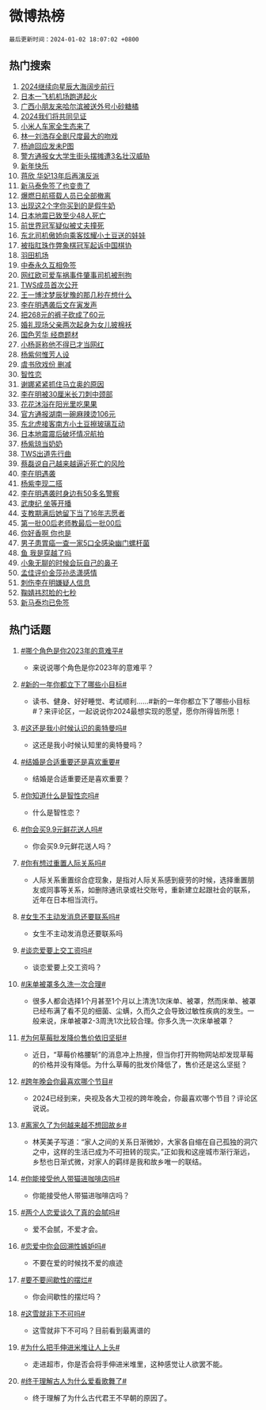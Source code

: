 # 微博热榜

`最后更新时间：2024-01-02 18:07:02 +0800`

## 热门搜索

1. [2024继续向星辰大海阔步前行](https://m.weibo.cn/search?containerid=100103type%3D1%26t%3D10%26q%3D%232024%E7%BB%A7%E7%BB%AD%E5%90%91%E6%98%9F%E8%BE%B0%E5%A4%A7%E6%B5%B7%E9%98%94%E6%AD%A5%E5%89%8D%E8%A1%8C%23&stream_entry_id=51&isnewpage=1&extparam=seat%3D1%26pos%3D0%26c_type%3D51%26cate%3D10103%26q%3D%25232024%25E7%25BB%25A7%25E7%25BB%25AD%25E5%2590%2591%25E6%2598%259F%25E8%25BE%25B0%25E5%25A4%25A7%25E6%25B5%25B7%25E9%2598%2594%25E6%25AD%25A5%25E5%2589%258D%25E8%25A1%258C%2523%26dgr%3D0%26filter_type%3Drealtimehot%26stream_entry_id%3D51%26display_time%3D1704190021%26pre_seqid%3D170419002142897372198)
1. [日本一飞机机场跑道起火](https://m.weibo.cn/search?containerid=100103type%3D1%26t%3D10%26q%3D%23%E6%97%A5%E6%9C%AC%E4%B8%80%E9%A3%9E%E6%9C%BA%E6%9C%BA%E5%9C%BA%E8%B7%91%E9%81%93%E8%B5%B7%E7%81%AB%23&stream_entry_id=31&isnewpage=1&extparam=seat%3D1%26stream_entry_id%3D31%26c_type%3D31%26flag%3D1%26dgr%3D0%26pos%3D0%26realpos%3D1%26q%3D%2523%25E6%2597%25A5%25E6%259C%25AC%25E4%25B8%2580%25E9%25A3%259E%25E6%259C%25BA%25E6%259C%25BA%25E5%259C%25BA%25E8%25B7%2591%25E9%2581%2593%25E8%25B5%25B7%25E7%2581%25AB%2523%26cate%3D5001%26band_rank%3D1%26filter_type%3Drealtimehot%26lcate%3D5001%26display_time%3D1704190021%26pre_seqid%3D170419002142897372198)
1. [广西小朋友来哈尔滨被送外号小砂糖橘](https://m.weibo.cn/search?containerid=100103type%3D1%26t%3D10%26q%3D%23%E5%B9%BF%E8%A5%BF%E5%B0%8F%E6%9C%8B%E5%8F%8B%E6%9D%A5%E5%93%88%E5%B0%94%E6%BB%A8%E8%A2%AB%E9%80%81%E5%A4%96%E5%8F%B7%E5%B0%8F%E7%A0%82%E7%B3%96%E6%A9%98%23&stream_entry_id=31&isnewpage=1&extparam=seat%3D1%26stream_entry_id%3D31%26c_type%3D31%26flag%3D32768%26dgr%3D0%26pos%3D1%26realpos%3D2%26q%3D%2523%25E5%25B9%25BF%25E8%25A5%25BF%25E5%25B0%258F%25E6%259C%258B%25E5%258F%258B%25E6%259D%25A5%25E5%2593%2588%25E5%25B0%2594%25E6%25BB%25A8%25E8%25A2%25AB%25E9%2580%2581%25E5%25A4%2596%25E5%258F%25B7%25E5%25B0%258F%25E7%25A0%2582%25E7%25B3%2596%25E6%25A9%2598%2523%26cate%3D5001%26band_rank%3D2%26filter_type%3Drealtimehot%26lcate%3D5001%26display_time%3D1704190021%26pre_seqid%3D170419002142897372198)
1. [2024我们将共同见证](https://m.weibo.cn/search?containerid=100103type%3D1%26t%3D10%26q%3D%232024%E6%88%91%E4%BB%AC%E5%B0%86%E5%85%B1%E5%90%8C%E8%A7%81%E8%AF%81%23&stream_entry_id=31&isnewpage=1&extparam=seat%3D1%26stream_entry_id%3D31%26c_type%3D31%26flag%3D0%26dgr%3D0%26pos%3D2%26realpos%3D3%26q%3D%25232024%25E6%2588%2591%25E4%25BB%25AC%25E5%25B0%2586%25E5%2585%25B1%25E5%2590%258C%25E8%25A7%2581%25E8%25AF%2581%2523%26cate%3D5001%26band_rank%3D3%26filter_type%3Drealtimehot%26lcate%3D5001%26display_time%3D1704190021%26pre_seqid%3D170419002142897372198)
1. [小米人车家全生态来了](https://m.weibo.cn/search?containerid=100103type%3D1%26t%3D10%26q%3D%23%E5%B0%8F%E7%B1%B3%E4%BA%BA%E8%BD%A6%E5%AE%B6%E5%85%A8%E7%94%9F%E6%80%81%E6%9D%A5%E4%BA%86%23&stream_entry_id=31&isnewpage=1&extparam=seat%3D1%26is_ad_pos%3D1%26q%3D%2523%25E5%25B0%258F%25E7%25B1%25B3%25E4%25BA%25BA%25E8%25BD%25A6%25E5%25AE%25B6%25E5%2585%25A8%25E7%2594%259F%25E6%2580%2581%25E6%259D%25A5%25E4%25BA%2586%2523%26dgr%3D0%26stream_entry_id%3D31%26pos%3D3%26c_type%3D31%26lcate%3D5001%26cate%3D5001%26adid%3D217946%26band_rank%3D4%26filter_type%3Drealtimehot%26topic_ad%3D1%26display_time%3D1704190021%26pre_seqid%3D170419002142897372198)
1. [林一刘浩存全剧尺度最大的吻戏](https://m.weibo.cn/search?containerid=100103type%3D1%26t%3D10%26q%3D%23%E6%9E%97%E4%B8%80%E5%88%98%E6%B5%A9%E5%AD%98%E5%85%A8%E5%89%A7%E5%B0%BA%E5%BA%A6%E6%9C%80%E5%A4%A7%E7%9A%84%E5%90%BB%E6%88%8F%23&stream_entry_id=31&isnewpage=1&extparam=seat%3D1%26stream_entry_id%3D31%26c_type%3D31%26flag%3D1%26dgr%3D0%26pos%3D4%26realpos%3D4%26q%3D%2523%25E6%259E%2597%25E4%25B8%2580%25E5%2588%2598%25E6%25B5%25A9%25E5%25AD%2598%25E5%2585%25A8%25E5%2589%25A7%25E5%25B0%25BA%25E5%25BA%25A6%25E6%259C%2580%25E5%25A4%25A7%25E7%259A%2584%25E5%2590%25BB%25E6%2588%258F%2523%26cate%3D5001%26band_rank%3D4%26filter_type%3Drealtimehot%26lcate%3D5001%26display_time%3D1704190021%26pre_seqid%3D170419002142897372198)
1. [杨迪回应发未P图](https://m.weibo.cn/search?containerid=100103type%3D1%26t%3D10%26q%3D%23%E6%9D%A8%E8%BF%AA%E5%9B%9E%E5%BA%94%E5%8F%91%E6%9C%AAP%E5%9B%BE%23&stream_entry_id=31&isnewpage=1&extparam=seat%3D1%26stream_entry_id%3D31%26c_type%3D31%26flag%3D1%26dgr%3D0%26pos%3D5%26realpos%3D5%26q%3D%2523%25E6%259D%25A8%25E8%25BF%25AA%25E5%259B%259E%25E5%25BA%2594%25E5%258F%2591%25E6%259C%25AAP%25E5%259B%25BE%2523%26cate%3D5001%26band_rank%3D5%26filter_type%3Drealtimehot%26lcate%3D5001%26display_time%3D1704190021%26pre_seqid%3D170419002142897372198)
1. [警方通报女大学生街头摆摊遭3名壮汉威胁](https://m.weibo.cn/search?containerid=100103type%3D1%26t%3D10%26q%3D%23%E8%AD%A6%E6%96%B9%E9%80%9A%E6%8A%A5%E5%A5%B3%E5%A4%A7%E5%AD%A6%E7%94%9F%E8%A1%97%E5%A4%B4%E6%91%86%E6%91%8A%E9%81%AD3%E5%90%8D%E5%A3%AE%E6%B1%89%E5%A8%81%E8%83%81%23&stream_entry_id=31&isnewpage=1&extparam=seat%3D1%26stream_entry_id%3D31%26c_type%3D31%26flag%3D1%26dgr%3D0%26pos%3D6%26realpos%3D6%26q%3D%2523%25E8%25AD%25A6%25E6%2596%25B9%25E9%2580%259A%25E6%258A%25A5%25E5%25A5%25B3%25E5%25A4%25A7%25E5%25AD%25A6%25E7%2594%259F%25E8%25A1%2597%25E5%25A4%25B4%25E6%2591%2586%25E6%2591%258A%25E9%2581%25AD3%25E5%2590%258D%25E5%25A3%25AE%25E6%25B1%2589%25E5%25A8%2581%25E8%2583%2581%2523%26cate%3D5001%26band_rank%3D6%26filter_type%3Drealtimehot%26lcate%3D5001%26display_time%3D1704190021%26pre_seqid%3D170419002142897372198)
1. [新年快乐](https://m.weibo.cn/search?containerid=100103type%3D1%26t%3D10%26q%3D%23%E6%96%B0%E5%B9%B4%E5%BF%AB%E4%B9%90%23&stream_entry_id=31&isnewpage=1&extparam=seat%3D1%26is_ad_pos%3D1%26q%3D%2523%25E6%2596%25B0%25E5%25B9%25B4%25E5%25BF%25AB%25E4%25B9%2590%2523%26dgr%3D0%26stream_entry_id%3D31%26pos%3D7%26c_type%3D31%26lcate%3D5001%26cate%3D5001%26adid%3D217950%26band_rank%3D7%26filter_type%3Drealtimehot%26topic_ad%3D1%26display_time%3D1704190021%26pre_seqid%3D170419002142897372198)
1. [蒋欣 华妃13年后再演反派](https://m.weibo.cn/search?containerid=100103type%3D1%26t%3D10%26q%3D%E8%92%8B%E6%AC%A3+%E5%8D%8E%E5%A6%8313%E5%B9%B4%E5%90%8E%E5%86%8D%E6%BC%94%E5%8F%8D%E6%B4%BE&stream_entry_id=31&isnewpage=1&extparam=seat%3D1%26stream_entry_id%3D31%26c_type%3D31%26flag%3D2%26dgr%3D0%26pos%3D8%26realpos%3D7%26q%3D%25E8%2592%258B%25E6%25AC%25A3%2520%25E5%258D%258E%25E5%25A6%258313%25E5%25B9%25B4%25E5%2590%258E%25E5%2586%258D%25E6%25BC%2594%25E5%258F%258D%25E6%25B4%25BE%26cate%3D5001%26band_rank%3D7%26filter_type%3Drealtimehot%26lcate%3D5001%26display_time%3D1704190021%26pre_seqid%3D170419002142897372198)
1. [新马泰免签了也变贵了](https://m.weibo.cn/search?containerid=100103type%3D1%26t%3D10%26q%3D%23%E6%96%B0%E9%A9%AC%E6%B3%B0%E5%85%8D%E7%AD%BE%E4%BA%86%E4%B9%9F%E5%8F%98%E8%B4%B5%E4%BA%86%23&stream_entry_id=31&isnewpage=1&extparam=seat%3D1%26stream_entry_id%3D31%26c_type%3D31%26flag%3D0%26dgr%3D0%26pos%3D9%26realpos%3D8%26q%3D%2523%25E6%2596%25B0%25E9%25A9%25AC%25E6%25B3%25B0%25E5%2585%258D%25E7%25AD%25BE%25E4%25BA%2586%25E4%25B9%259F%25E5%258F%2598%25E8%25B4%25B5%25E4%25BA%2586%2523%26cate%3D5001%26band_rank%3D8%26filter_type%3Drealtimehot%26lcate%3D5001%26display_time%3D1704190021%26pre_seqid%3D170419002142897372198)
1. [爆燃日航搭载人员已全部撤离](https://m.weibo.cn/search?containerid=100103type%3D1%26t%3D10%26q%3D%23%E7%88%86%E7%87%83%E6%97%A5%E8%88%AA%E6%90%AD%E8%BD%BD%E4%BA%BA%E5%91%98%E5%B7%B2%E5%85%A8%E9%83%A8%E6%92%A4%E7%A6%BB%23&stream_entry_id=31&isnewpage=1&extparam=seat%3D1%26stream_entry_id%3D31%26c_type%3D31%26flag%3D1%26dgr%3D0%26pos%3D10%26realpos%3D9%26q%3D%2523%25E7%2588%2586%25E7%2587%2583%25E6%2597%25A5%25E8%2588%25AA%25E6%2590%25AD%25E8%25BD%25BD%25E4%25BA%25BA%25E5%2591%2598%25E5%25B7%25B2%25E5%2585%25A8%25E9%2583%25A8%25E6%2592%25A4%25E7%25A6%25BB%2523%26cate%3D5001%26band_rank%3D9%26filter_type%3Drealtimehot%26lcate%3D5001%26display_time%3D1704190021%26pre_seqid%3D170419002142897372198)
1. [出现这2个字你买到的是假牛奶](https://m.weibo.cn/search?containerid=100103type%3D1%26t%3D10%26q%3D%23%E5%87%BA%E7%8E%B0%E8%BF%992%E4%B8%AA%E5%AD%97%E4%BD%A0%E4%B9%B0%E5%88%B0%E7%9A%84%E6%98%AF%E5%81%87%E7%89%9B%E5%A5%B6%23&stream_entry_id=31&isnewpage=1&extparam=seat%3D1%26stream_entry_id%3D31%26c_type%3D31%26flag%3D0%26dgr%3D0%26pos%3D11%26realpos%3D10%26q%3D%2523%25E5%2587%25BA%25E7%258E%25B0%25E8%25BF%25992%25E4%25B8%25AA%25E5%25AD%2597%25E4%25BD%25A0%25E4%25B9%25B0%25E5%2588%25B0%25E7%259A%2584%25E6%2598%25AF%25E5%2581%2587%25E7%2589%259B%25E5%25A5%25B6%2523%26cate%3D5001%26band_rank%3D10%26filter_type%3Drealtimehot%26lcate%3D5001%26display_time%3D1704190021%26pre_seqid%3D170419002142897372198)
1. [日本地震已致至少48人死亡](https://m.weibo.cn/search?containerid=100103type%3D1%26t%3D10%26q%3D%23%E6%97%A5%E6%9C%AC%E5%9C%B0%E9%9C%87%E5%B7%B2%E8%87%B4%E8%87%B3%E5%B0%9148%E4%BA%BA%E6%AD%BB%E4%BA%A1%23&stream_entry_id=31&isnewpage=1&extparam=seat%3D1%26stream_entry_id%3D31%26c_type%3D31%26flag%3D0%26dgr%3D0%26pos%3D12%26realpos%3D11%26q%3D%2523%25E6%2597%25A5%25E6%259C%25AC%25E5%259C%25B0%25E9%259C%2587%25E5%25B7%25B2%25E8%2587%25B4%25E8%2587%25B3%25E5%25B0%259148%25E4%25BA%25BA%25E6%25AD%25BB%25E4%25BA%25A1%2523%26cate%3D5001%26band_rank%3D11%26filter_type%3Drealtimehot%26lcate%3D5001%26display_time%3D1704190021%26pre_seqid%3D170419002142897372198)
1. [前世界冠军疑似被丈夫撞死](https://m.weibo.cn/search?containerid=100103type%3D1%26t%3D10%26q%3D%23%E5%89%8D%E4%B8%96%E7%95%8C%E5%86%A0%E5%86%9B%E7%96%91%E4%BC%BC%E8%A2%AB%E4%B8%88%E5%A4%AB%E6%92%9E%E6%AD%BB%23&stream_entry_id=31&isnewpage=1&extparam=seat%3D1%26stream_entry_id%3D31%26c_type%3D31%26flag%3D2%26dgr%3D0%26pos%3D13%26realpos%3D12%26q%3D%2523%25E5%2589%258D%25E4%25B8%2596%25E7%2595%258C%25E5%2586%25A0%25E5%2586%259B%25E7%2596%2591%25E4%25BC%25BC%25E8%25A2%25AB%25E4%25B8%2588%25E5%25A4%25AB%25E6%2592%259E%25E6%25AD%25BB%2523%26cate%3D5001%26band_rank%3D12%26filter_type%3Drealtimehot%26lcate%3D5001%26display_time%3D1704190021%26pre_seqid%3D170419002142897372198)
1. [东北司机傲娇向乘客炫耀小土豆送的娃娃](https://m.weibo.cn/search?containerid=100103type%3D1%26t%3D10%26q%3D%23%E4%B8%9C%E5%8C%97%E5%8F%B8%E6%9C%BA%E5%82%B2%E5%A8%87%E5%90%91%E4%B9%98%E5%AE%A2%E7%82%AB%E8%80%80%E5%B0%8F%E5%9C%9F%E8%B1%86%E9%80%81%E7%9A%84%E5%A8%83%E5%A8%83%23&stream_entry_id=31&isnewpage=1&extparam=seat%3D1%26stream_entry_id%3D31%26c_type%3D31%26flag%3D32768%26dgr%3D0%26pos%3D14%26realpos%3D13%26q%3D%2523%25E4%25B8%259C%25E5%258C%2597%25E5%258F%25B8%25E6%259C%25BA%25E5%2582%25B2%25E5%25A8%2587%25E5%2590%2591%25E4%25B9%2598%25E5%25AE%25A2%25E7%2582%25AB%25E8%2580%2580%25E5%25B0%258F%25E5%259C%259F%25E8%25B1%2586%25E9%2580%2581%25E7%259A%2584%25E5%25A8%2583%25E5%25A8%2583%2523%26cate%3D5001%26band_rank%3D13%26filter_type%3Drealtimehot%26lcate%3D5001%26display_time%3D1704190021%26pre_seqid%3D170419002142897372198)
1. [被指肛珠作弊象棋冠军起诉中国棋协](https://m.weibo.cn/search?containerid=100103type%3D1%26t%3D10%26q%3D%23%E8%A2%AB%E6%8C%87%E8%82%9B%E7%8F%A0%E4%BD%9C%E5%BC%8A%E8%B1%A1%E6%A3%8B%E5%86%A0%E5%86%9B%E8%B5%B7%E8%AF%89%E4%B8%AD%E5%9B%BD%E6%A3%8B%E5%8D%8F%23&stream_entry_id=31&isnewpage=1&extparam=seat%3D1%26stream_entry_id%3D31%26c_type%3D31%26flag%3D2%26dgr%3D0%26pos%3D15%26realpos%3D14%26q%3D%2523%25E8%25A2%25AB%25E6%258C%2587%25E8%2582%259B%25E7%258F%25A0%25E4%25BD%259C%25E5%25BC%258A%25E8%25B1%25A1%25E6%25A3%258B%25E5%2586%25A0%25E5%2586%259B%25E8%25B5%25B7%25E8%25AF%2589%25E4%25B8%25AD%25E5%259B%25BD%25E6%25A3%258B%25E5%258D%258F%2523%26cate%3D5001%26band_rank%3D14%26filter_type%3Drealtimehot%26lcate%3D5001%26display_time%3D1704190021%26pre_seqid%3D170419002142897372198)
1. [羽田机场](https://m.weibo.cn/search?containerid=100103type%3D1%26t%3D10%26q%3D%E7%BE%BD%E7%94%B0%E6%9C%BA%E5%9C%BA&stream_entry_id=31&isnewpage=1&extparam=seat%3D1%26stream_entry_id%3D31%26c_type%3D31%26flag%3D1%26dgr%3D0%26pos%3D16%26realpos%3D15%26q%3D%25E7%25BE%25BD%25E7%2594%25B0%25E6%259C%25BA%25E5%259C%25BA%26cate%3D5001%26band_rank%3D15%26filter_type%3Drealtimehot%26lcate%3D5001%26display_time%3D1704190021%26pre_seqid%3D170419002142897372198)
1. [中泰永久互相免签](https://m.weibo.cn/search?containerid=100103type%3D1%26t%3D10%26q%3D%23%E4%B8%AD%E6%B3%B0%E6%B0%B8%E4%B9%85%E4%BA%92%E7%9B%B8%E5%85%8D%E7%AD%BE%23&stream_entry_id=31&isnewpage=1&extparam=seat%3D1%26stream_entry_id%3D31%26c_type%3D31%26flag%3D0%26dgr%3D0%26pos%3D17%26realpos%3D16%26q%3D%2523%25E4%25B8%25AD%25E6%25B3%25B0%25E6%25B0%25B8%25E4%25B9%2585%25E4%25BA%2592%25E7%259B%25B8%25E5%2585%258D%25E7%25AD%25BE%2523%26cate%3D5001%26band_rank%3D16%26filter_type%3Drealtimehot%26lcate%3D5001%26display_time%3D1704190021%26pre_seqid%3D170419002142897372198)
1. [网红欧可爱车祸事件肇事司机被刑拘](https://m.weibo.cn/search?containerid=100103type%3D1%26t%3D10%26q%3D%23%E7%BD%91%E7%BA%A2%E6%AC%A7%E5%8F%AF%E7%88%B1%E8%BD%A6%E7%A5%B8%E4%BA%8B%E4%BB%B6%E8%82%87%E4%BA%8B%E5%8F%B8%E6%9C%BA%E8%A2%AB%E5%88%91%E6%8B%98%23&stream_entry_id=31&isnewpage=1&extparam=seat%3D1%26stream_entry_id%3D31%26c_type%3D31%26flag%3D1%26dgr%3D0%26pos%3D18%26realpos%3D17%26q%3D%2523%25E7%25BD%2591%25E7%25BA%25A2%25E6%25AC%25A7%25E5%258F%25AF%25E7%2588%25B1%25E8%25BD%25A6%25E7%25A5%25B8%25E4%25BA%258B%25E4%25BB%25B6%25E8%2582%2587%25E4%25BA%258B%25E5%258F%25B8%25E6%259C%25BA%25E8%25A2%25AB%25E5%2588%2591%25E6%258B%2598%2523%26cate%3D5001%26band_rank%3D17%26filter_type%3Drealtimehot%26lcate%3D5001%26display_time%3D1704190021%26pre_seqid%3D170419002142897372198)
1. [TWS成员首次公开](https://m.weibo.cn/search?containerid=100103type%3D1%26t%3D10%26q%3D%23TWS%E6%88%90%E5%91%98%E9%A6%96%E6%AC%A1%E5%85%AC%E5%BC%80%23&stream_entry_id=31&isnewpage=1&extparam=seat%3D1%26stream_entry_id%3D31%26c_type%3D31%26flag%3D1%26dgr%3D0%26pos%3D19%26realpos%3D18%26q%3D%2523TWS%25E6%2588%2590%25E5%2591%2598%25E9%25A6%2596%25E6%25AC%25A1%25E5%2585%25AC%25E5%25BC%2580%2523%26cate%3D5001%26band_rank%3D18%26filter_type%3Drealtimehot%26lcate%3D5001%26display_time%3D1704190021%26pre_seqid%3D170419002142897372198)
1. [王一博沈梦辰犹豫的那几秒在想什么](https://m.weibo.cn/search?containerid=100103type%3D1%26t%3D10%26q%3D%23%E7%8E%8B%E4%B8%80%E5%8D%9A%E6%B2%88%E6%A2%A6%E8%BE%B0%E7%8A%B9%E8%B1%AB%E7%9A%84%E9%82%A3%E5%87%A0%E7%A7%92%E5%9C%A8%E6%83%B3%E4%BB%80%E4%B9%88%23&stream_entry_id=31&isnewpage=1&extparam=seat%3D1%26stream_entry_id%3D31%26c_type%3D31%26flag%3D1%26dgr%3D0%26pos%3D20%26realpos%3D19%26q%3D%2523%25E7%258E%258B%25E4%25B8%2580%25E5%258D%259A%25E6%25B2%2588%25E6%25A2%25A6%25E8%25BE%25B0%25E7%258A%25B9%25E8%25B1%25AB%25E7%259A%2584%25E9%2582%25A3%25E5%2587%25A0%25E7%25A7%2592%25E5%259C%25A8%25E6%2583%25B3%25E4%25BB%2580%25E4%25B9%2588%2523%26cate%3D5001%26band_rank%3D19%26filter_type%3Drealtimehot%26lcate%3D5001%26display_time%3D1704190021%26pre_seqid%3D170419002142897372198)
1. [李在明遇袭后文在寅发声](https://m.weibo.cn/search?containerid=100103type%3D1%26t%3D10%26q%3D%23%E6%9D%8E%E5%9C%A8%E6%98%8E%E9%81%87%E8%A2%AD%E5%90%8E%E6%96%87%E5%9C%A8%E5%AF%85%E5%8F%91%E5%A3%B0%23&stream_entry_id=31&isnewpage=1&extparam=seat%3D1%26stream_entry_id%3D31%26c_type%3D31%26flag%3D0%26dgr%3D0%26pos%3D21%26realpos%3D20%26q%3D%2523%25E6%259D%258E%25E5%259C%25A8%25E6%2598%258E%25E9%2581%2587%25E8%25A2%25AD%25E5%2590%258E%25E6%2596%2587%25E5%259C%25A8%25E5%25AF%2585%25E5%258F%2591%25E5%25A3%25B0%2523%26cate%3D5001%26band_rank%3D20%26filter_type%3Drealtimehot%26lcate%3D5001%26display_time%3D1704190021%26pre_seqid%3D170419002142897372198)
1. [把268元的裤子砍成了60元](https://m.weibo.cn/search?containerid=100103type%3D1%26t%3D10%26q%3D%E6%8A%8A268%E5%85%83%E7%9A%84%E8%A3%A4%E5%AD%90%E7%A0%8D%E6%88%90%E4%BA%8660%E5%85%83&stream_entry_id=31&isnewpage=1&extparam=seat%3D1%26stream_entry_id%3D31%26c_type%3D31%26flag%3D0%26dgr%3D0%26pos%3D22%26realpos%3D21%26q%3D%25E6%258A%258A268%25E5%2585%2583%25E7%259A%2584%25E8%25A3%25A4%25E5%25AD%2590%25E7%25A0%258D%25E6%2588%2590%25E4%25BA%258660%25E5%2585%2583%26cate%3D5001%26band_rank%3D21%26filter_type%3Drealtimehot%26lcate%3D5001%26display_time%3D1704190021%26pre_seqid%3D170419002142897372198)
1. [婚礼现场父亲两次起身为女儿披棉袄](https://m.weibo.cn/search?containerid=100103type%3D1%26t%3D10%26q%3D%23%E5%A9%9A%E7%A4%BC%E7%8E%B0%E5%9C%BA%E7%88%B6%E4%BA%B2%E4%B8%A4%E6%AC%A1%E8%B5%B7%E8%BA%AB%E4%B8%BA%E5%A5%B3%E5%84%BF%E6%8A%AB%E6%A3%89%E8%A2%84%23&stream_entry_id=31&isnewpage=1&extparam=seat%3D1%26stream_entry_id%3D31%26c_type%3D31%26flag%3D32768%26dgr%3D0%26pos%3D23%26realpos%3D22%26q%3D%2523%25E5%25A9%259A%25E7%25A4%25BC%25E7%258E%25B0%25E5%259C%25BA%25E7%2588%25B6%25E4%25BA%25B2%25E4%25B8%25A4%25E6%25AC%25A1%25E8%25B5%25B7%25E8%25BA%25AB%25E4%25B8%25BA%25E5%25A5%25B3%25E5%2584%25BF%25E6%258A%25AB%25E6%25A3%2589%25E8%25A2%2584%2523%26cate%3D5001%26band_rank%3D22%26filter_type%3Drealtimehot%26lcate%3D5001%26display_time%3D1704190021%26pre_seqid%3D170419002142897372198)
1. [国色芳华 经商题材](https://m.weibo.cn/search?containerid=100103type%3D1%26t%3D10%26q%3D%E5%9B%BD%E8%89%B2%E8%8A%B3%E5%8D%8E+%E7%BB%8F%E5%95%86%E9%A2%98%E6%9D%90&stream_entry_id=31&isnewpage=1&extparam=seat%3D1%26stream_entry_id%3D31%26c_type%3D31%26flag%3D1%26dgr%3D0%26pos%3D24%26realpos%3D23%26q%3D%25E5%259B%25BD%25E8%2589%25B2%25E8%258A%25B3%25E5%258D%258E%2520%25E7%25BB%258F%25E5%2595%2586%25E9%25A2%2598%25E6%259D%2590%26cate%3D5001%26band_rank%3D23%26filter_type%3Drealtimehot%26lcate%3D5001%26display_time%3D1704190021%26pre_seqid%3D170419002142897372198)
1. [小杨哥称他不得已才当网红](https://m.weibo.cn/search?containerid=100103type%3D1%26t%3D10%26q%3D%23%E5%B0%8F%E6%9D%A8%E5%93%A5%E7%A7%B0%E4%BB%96%E4%B8%8D%E5%BE%97%E5%B7%B2%E6%89%8D%E5%BD%93%E7%BD%91%E7%BA%A2%23&stream_entry_id=31&isnewpage=1&extparam=seat%3D1%26stream_entry_id%3D31%26c_type%3D31%26flag%3D0%26dgr%3D0%26pos%3D25%26realpos%3D24%26q%3D%2523%25E5%25B0%258F%25E6%259D%25A8%25E5%2593%25A5%25E7%25A7%25B0%25E4%25BB%2596%25E4%25B8%258D%25E5%25BE%2597%25E5%25B7%25B2%25E6%2589%258D%25E5%25BD%2593%25E7%25BD%2591%25E7%25BA%25A2%2523%26cate%3D5001%26band_rank%3D24%26filter_type%3Drealtimehot%26lcate%3D5001%26display_time%3D1704190021%26pre_seqid%3D170419002142897372198)
1. [杨紫何惟芳人设](https://m.weibo.cn/search?containerid=100103type%3D1%26t%3D10%26q%3D%23%E6%9D%A8%E7%B4%AB%E4%BD%95%E6%83%9F%E8%8A%B3%E4%BA%BA%E8%AE%BE%23&stream_entry_id=31&isnewpage=1&extparam=seat%3D1%26stream_entry_id%3D31%26c_type%3D31%26flag%3D1%26dgr%3D0%26pos%3D26%26realpos%3D25%26q%3D%2523%25E6%259D%25A8%25E7%25B4%25AB%25E4%25BD%2595%25E6%2583%259F%25E8%258A%25B3%25E4%25BA%25BA%25E8%25AE%25BE%2523%26cate%3D5001%26band_rank%3D25%26filter_type%3Drealtimehot%26lcate%3D5001%26display_time%3D1704190021%26pre_seqid%3D170419002142897372198)
1. [虞书欣戏份 删减](https://m.weibo.cn/search?containerid=100103type%3D1%26t%3D10%26q%3D%E8%99%9E%E4%B9%A6%E6%AC%A3%E6%88%8F%E4%BB%BD+%E5%88%A0%E5%87%8F&stream_entry_id=31&isnewpage=1&extparam=seat%3D1%26stream_entry_id%3D31%26c_type%3D31%26flag%3D0%26dgr%3D0%26pos%3D27%26realpos%3D26%26q%3D%25E8%2599%259E%25E4%25B9%25A6%25E6%25AC%25A3%25E6%2588%258F%25E4%25BB%25BD%2520%25E5%2588%25A0%25E5%2587%258F%26cate%3D5001%26band_rank%3D26%26filter_type%3Drealtimehot%26lcate%3D5001%26display_time%3D1704190021%26pre_seqid%3D170419002142897372198)
1. [智性恋](https://m.weibo.cn/search?containerid=100103type%3D1%26t%3D10%26q%3D%E6%99%BA%E6%80%A7%E6%81%8B&stream_entry_id=31&isnewpage=1&extparam=seat%3D1%26stream_entry_id%3D31%26c_type%3D31%26flag%3D0%26dgr%3D0%26pos%3D28%26realpos%3D27%26q%3D%25E6%2599%25BA%25E6%2580%25A7%25E6%2581%258B%26cate%3D5001%26band_rank%3D27%26filter_type%3Drealtimehot%26lcate%3D5001%26display_time%3D1704190021%26pre_seqid%3D170419002142897372198)
1. [谢娜紧紧抓住马立奥的原因](https://m.weibo.cn/search?containerid=100103type%3D1%26t%3D10%26q%3D%E8%B0%A2%E5%A8%9C%E7%B4%A7%E7%B4%A7%E6%8A%93%E4%BD%8F%E9%A9%AC%E7%AB%8B%E5%A5%A5%E7%9A%84%E5%8E%9F%E5%9B%A0&stream_entry_id=31&isnewpage=1&extparam=seat%3D1%26stream_entry_id%3D31%26c_type%3D31%26flag%3D0%26dgr%3D0%26pos%3D29%26realpos%3D28%26q%3D%25E8%25B0%25A2%25E5%25A8%259C%25E7%25B4%25A7%25E7%25B4%25A7%25E6%258A%2593%25E4%25BD%258F%25E9%25A9%25AC%25E7%25AB%258B%25E5%25A5%25A5%25E7%259A%2584%25E5%258E%259F%25E5%259B%25A0%26cate%3D5001%26band_rank%3D28%26filter_type%3Drealtimehot%26lcate%3D5001%26display_time%3D1704190021%26pre_seqid%3D170419002142897372198)
1. [李在明被30厘米长刀刺中颈部](https://m.weibo.cn/search?containerid=100103type%3D1%26t%3D10%26q%3D%23%E6%9D%8E%E5%9C%A8%E6%98%8E%E8%A2%AB30%E5%8E%98%E7%B1%B3%E9%95%BF%E5%88%80%E5%88%BA%E4%B8%AD%E9%A2%88%E9%83%A8%23&stream_entry_id=31&isnewpage=1&extparam=seat%3D1%26stream_entry_id%3D31%26c_type%3D31%26flag%3D0%26dgr%3D0%26pos%3D30%26realpos%3D29%26q%3D%2523%25E6%259D%258E%25E5%259C%25A8%25E6%2598%258E%25E8%25A2%25AB30%25E5%258E%2598%25E7%25B1%25B3%25E9%2595%25BF%25E5%2588%2580%25E5%2588%25BA%25E4%25B8%25AD%25E9%25A2%2588%25E9%2583%25A8%2523%26cate%3D5001%26band_rank%3D29%26filter_type%3Drealtimehot%26lcate%3D5001%26display_time%3D1704190021%26pre_seqid%3D170419002142897372198)
1. [花花沐浴在阳光里吃果果](https://m.weibo.cn/search?containerid=100103type%3D1%26t%3D10%26q%3D%23%E8%8A%B1%E8%8A%B1%E6%B2%90%E6%B5%B4%E5%9C%A8%E9%98%B3%E5%85%89%E9%87%8C%E5%90%83%E6%9E%9C%E6%9E%9C%23&stream_entry_id=31&isnewpage=1&extparam=seat%3D1%26stream_entry_id%3D31%26c_type%3D31%26flag%3D32768%26dgr%3D0%26pos%3D31%26realpos%3D30%26q%3D%2523%25E8%258A%25B1%25E8%258A%25B1%25E6%25B2%2590%25E6%25B5%25B4%25E5%259C%25A8%25E9%2598%25B3%25E5%2585%2589%25E9%2587%258C%25E5%2590%2583%25E6%259E%259C%25E6%259E%259C%2523%26cate%3D5001%26band_rank%3D30%26filter_type%3Drealtimehot%26lcate%3D5001%26display_time%3D1704190021%26pre_seqid%3D170419002142897372198)
1. [官方通报湖南一碗麻辣烫106元](https://m.weibo.cn/search?containerid=100103type%3D1%26t%3D10%26q%3D%23%E5%AE%98%E6%96%B9%E9%80%9A%E6%8A%A5%E6%B9%96%E5%8D%97%E4%B8%80%E7%A2%97%E9%BA%BB%E8%BE%A3%E7%83%AB106%E5%85%83%23&stream_entry_id=31&isnewpage=1&extparam=seat%3D1%26stream_entry_id%3D31%26c_type%3D31%26flag%3D0%26dgr%3D0%26pos%3D32%26realpos%3D31%26q%3D%2523%25E5%25AE%2598%25E6%2596%25B9%25E9%2580%259A%25E6%258A%25A5%25E6%25B9%2596%25E5%258D%2597%25E4%25B8%2580%25E7%25A2%2597%25E9%25BA%25BB%25E8%25BE%25A3%25E7%2583%25AB106%25E5%2585%2583%2523%26cate%3D5001%26band_rank%3D31%26filter_type%3Drealtimehot%26lcate%3D5001%26display_time%3D1704190021%26pre_seqid%3D170419002142897372198)
1. [东北虎接客南方小土豆擦玻璃互动](https://m.weibo.cn/search?containerid=100103type%3D1%26t%3D10%26q%3D%23%E4%B8%9C%E5%8C%97%E8%99%8E%E6%8E%A5%E5%AE%A2%E5%8D%97%E6%96%B9%E5%B0%8F%E5%9C%9F%E8%B1%86%E6%93%A6%E7%8E%BB%E7%92%83%E4%BA%92%E5%8A%A8%23&stream_entry_id=31&isnewpage=1&extparam=seat%3D1%26stream_entry_id%3D31%26c_type%3D31%26flag%3D0%26dgr%3D0%26pos%3D33%26realpos%3D32%26q%3D%2523%25E4%25B8%259C%25E5%258C%2597%25E8%2599%258E%25E6%258E%25A5%25E5%25AE%25A2%25E5%258D%2597%25E6%2596%25B9%25E5%25B0%258F%25E5%259C%259F%25E8%25B1%2586%25E6%2593%25A6%25E7%258E%25BB%25E7%2592%2583%25E4%25BA%2592%25E5%258A%25A8%2523%26cate%3D5001%26band_rank%3D32%26filter_type%3Drealtimehot%26lcate%3D5001%26display_time%3D1704190021%26pre_seqid%3D170419002142897372198)
1. [日本地震震后破坏情况航拍](https://m.weibo.cn/search?containerid=100103type%3D1%26t%3D10%26q%3D%23%E6%97%A5%E6%9C%AC%E5%9C%B0%E9%9C%87%E9%9C%87%E5%90%8E%E7%A0%B4%E5%9D%8F%E6%83%85%E5%86%B5%E8%88%AA%E6%8B%8D%23&stream_entry_id=31&isnewpage=1&extparam=seat%3D1%26stream_entry_id%3D31%26c_type%3D31%26flag%3D1%26dgr%3D0%26pos%3D34%26realpos%3D33%26q%3D%2523%25E6%2597%25A5%25E6%259C%25AC%25E5%259C%25B0%25E9%259C%2587%25E9%259C%2587%25E5%2590%258E%25E7%25A0%25B4%25E5%259D%258F%25E6%2583%2585%25E5%2586%25B5%25E8%2588%25AA%25E6%258B%258D%2523%26cate%3D5001%26band_rank%3D33%26filter_type%3Drealtimehot%26lcate%3D5001%26display_time%3D1704190021%26pre_seqid%3D170419002142897372198)
1. [杨紫琼当奶奶](https://m.weibo.cn/search?containerid=100103type%3D1%26t%3D10%26q%3D%23%E6%9D%A8%E7%B4%AB%E7%90%BC%E5%BD%93%E5%A5%B6%E5%A5%B6%23&stream_entry_id=31&isnewpage=1&extparam=seat%3D1%26stream_entry_id%3D31%26c_type%3D31%26flag%3D1%26dgr%3D0%26pos%3D35%26realpos%3D34%26q%3D%2523%25E6%259D%25A8%25E7%25B4%25AB%25E7%2590%25BC%25E5%25BD%2593%25E5%25A5%25B6%25E5%25A5%25B6%2523%26cate%3D5001%26band_rank%3D34%26filter_type%3Drealtimehot%26lcate%3D5001%26display_time%3D1704190021%26pre_seqid%3D170419002142897372198)
1. [TWS出道先行曲](https://m.weibo.cn/search?containerid=100103type%3D1%26t%3D10%26q%3D%23TWS%E5%87%BA%E9%81%93%E5%85%88%E8%A1%8C%E6%9B%B2%23&stream_entry_id=31&isnewpage=1&extparam=seat%3D1%26stream_entry_id%3D31%26c_type%3D31%26flag%3D1%26dgr%3D0%26pos%3D36%26realpos%3D35%26q%3D%2523TWS%25E5%2587%25BA%25E9%2581%2593%25E5%2585%2588%25E8%25A1%258C%25E6%259B%25B2%2523%26cate%3D5001%26band_rank%3D35%26filter_type%3Drealtimehot%26lcate%3D5001%26display_time%3D1704190021%26pre_seqid%3D170419002142897372198)
1. [蔡磊说自己越来越逼近死亡的风险](https://m.weibo.cn/search?containerid=100103type%3D1%26t%3D10%26q%3D%23%E8%94%A1%E7%A3%8A%E8%AF%B4%E8%87%AA%E5%B7%B1%E8%B6%8A%E6%9D%A5%E8%B6%8A%E9%80%BC%E8%BF%91%E6%AD%BB%E4%BA%A1%E7%9A%84%E9%A3%8E%E9%99%A9%23&stream_entry_id=31&isnewpage=1&extparam=seat%3D1%26stream_entry_id%3D31%26c_type%3D31%26flag%3D1%26dgr%3D0%26pos%3D37%26realpos%3D36%26q%3D%2523%25E8%2594%25A1%25E7%25A3%258A%25E8%25AF%25B4%25E8%2587%25AA%25E5%25B7%25B1%25E8%25B6%258A%25E6%259D%25A5%25E8%25B6%258A%25E9%2580%25BC%25E8%25BF%2591%25E6%25AD%25BB%25E4%25BA%25A1%25E7%259A%2584%25E9%25A3%258E%25E9%2599%25A9%2523%26cate%3D5001%26band_rank%3D36%26filter_type%3Drealtimehot%26lcate%3D5001%26display_time%3D1704190021%26pre_seqid%3D170419002142897372198)
1. [李在明遇袭](https://m.weibo.cn/search?containerid=100103type%3D1%26t%3D10%26q%3D%23%E6%9D%8E%E5%9C%A8%E6%98%8E%E9%81%87%E8%A2%AD%23&stream_entry_id=31&isnewpage=1&extparam=seat%3D1%26stream_entry_id%3D31%26c_type%3D31%26flag%3D0%26dgr%3D0%26pos%3D38%26realpos%3D37%26q%3D%2523%25E6%259D%258E%25E5%259C%25A8%25E6%2598%258E%25E9%2581%2587%25E8%25A2%25AD%2523%26cate%3D5001%26band_rank%3D37%26filter_type%3Drealtimehot%26lcate%3D5001%26display_time%3D1704190021%26pre_seqid%3D170419002142897372198)
1. [杨紫李现二搭](https://m.weibo.cn/search?containerid=100103type%3D1%26t%3D10%26q%3D%E6%9D%A8%E7%B4%AB%E6%9D%8E%E7%8E%B0%E4%BA%8C%E6%90%AD&stream_entry_id=31&isnewpage=1&extparam=seat%3D1%26stream_entry_id%3D31%26c_type%3D31%26flag%3D0%26dgr%3D0%26pos%3D39%26realpos%3D38%26q%3D%25E6%259D%25A8%25E7%25B4%25AB%25E6%259D%258E%25E7%258E%25B0%25E4%25BA%258C%25E6%2590%25AD%26cate%3D5001%26band_rank%3D38%26filter_type%3Drealtimehot%26lcate%3D5001%26display_time%3D1704190021%26pre_seqid%3D170419002142897372198)
1. [李在明遇袭时身边有50多名警察](https://m.weibo.cn/search?containerid=100103type%3D1%26t%3D10%26q%3D%23%E6%9D%8E%E5%9C%A8%E6%98%8E%E9%81%87%E8%A2%AD%E6%97%B6%E8%BA%AB%E8%BE%B9%E6%9C%8950%E5%A4%9A%E5%90%8D%E8%AD%A6%E5%AF%9F%23&stream_entry_id=31&isnewpage=1&extparam=seat%3D1%26stream_entry_id%3D31%26c_type%3D31%26flag%3D0%26dgr%3D0%26pos%3D40%26realpos%3D39%26q%3D%2523%25E6%259D%258E%25E5%259C%25A8%25E6%2598%258E%25E9%2581%2587%25E8%25A2%25AD%25E6%2597%25B6%25E8%25BA%25AB%25E8%25BE%25B9%25E6%259C%258950%25E5%25A4%259A%25E5%2590%258D%25E8%25AD%25A6%25E5%25AF%259F%2523%26cate%3D5001%26band_rank%3D39%26filter_type%3Drealtimehot%26lcate%3D5001%26display_time%3D1704190021%26pre_seqid%3D170419002142897372198)
1. [武庚纪 坐等开播](https://m.weibo.cn/search?containerid=100103type%3D1%26t%3D10%26q%3D%E6%AD%A6%E5%BA%9A%E7%BA%AA+%E5%9D%90%E7%AD%89%E5%BC%80%E6%92%AD&stream_entry_id=31&isnewpage=1&extparam=seat%3D1%26stream_entry_id%3D31%26c_type%3D31%26flag%3D0%26dgr%3D0%26pos%3D41%26realpos%3D40%26q%3D%25E6%25AD%25A6%25E5%25BA%259A%25E7%25BA%25AA%2520%25E5%259D%2590%25E7%25AD%2589%25E5%25BC%2580%25E6%2592%25AD%26cate%3D5001%26band_rank%3D40%26filter_type%3Drealtimehot%26lcate%3D5001%26display_time%3D1704190021%26pre_seqid%3D170419002142897372198)
1. [支教期满后她留下当了16年志愿者](https://m.weibo.cn/search?containerid=100103type%3D1%26t%3D10%26q%3D%23%E6%94%AF%E6%95%99%E6%9C%9F%E6%BB%A1%E5%90%8E%E5%A5%B9%E7%95%99%E4%B8%8B%E5%BD%93%E4%BA%8616%E5%B9%B4%E5%BF%97%E6%84%BF%E8%80%85%23&stream_entry_id=31&isnewpage=1&extparam=seat%3D1%26stream_entry_id%3D31%26c_type%3D31%26flag%3D32768%26dgr%3D0%26pos%3D42%26realpos%3D41%26q%3D%2523%25E6%2594%25AF%25E6%2595%2599%25E6%259C%259F%25E6%25BB%25A1%25E5%2590%258E%25E5%25A5%25B9%25E7%2595%2599%25E4%25B8%258B%25E5%25BD%2593%25E4%25BA%258616%25E5%25B9%25B4%25E5%25BF%2597%25E6%2584%25BF%25E8%2580%2585%2523%26cate%3D5001%26band_rank%3D41%26filter_type%3Drealtimehot%26lcate%3D5001%26display_time%3D1704190021%26pre_seqid%3D170419002142897372198)
1. [第一批00后老师教最后一批00后](https://m.weibo.cn/search?containerid=100103type%3D1%26t%3D10%26q%3D%E7%AC%AC%E4%B8%80%E6%89%B900%E5%90%8E%E8%80%81%E5%B8%88%E6%95%99%E6%9C%80%E5%90%8E%E4%B8%80%E6%89%B900%E5%90%8E&stream_entry_id=31&isnewpage=1&extparam=seat%3D1%26stream_entry_id%3D31%26c_type%3D31%26flag%3D0%26dgr%3D0%26pos%3D43%26realpos%3D42%26q%3D%25E7%25AC%25AC%25E4%25B8%2580%25E6%2589%25B900%25E5%2590%258E%25E8%2580%2581%25E5%25B8%2588%25E6%2595%2599%25E6%259C%2580%25E5%2590%258E%25E4%25B8%2580%25E6%2589%25B900%25E5%2590%258E%26cate%3D5001%26band_rank%3D42%26filter_type%3Drealtimehot%26lcate%3D5001%26display_time%3D1704190021%26pre_seqid%3D170419002142897372198)
1. [你好香啊 你也是](https://m.weibo.cn/search?containerid=100103type%3D1%26t%3D10%26q%3D%E4%BD%A0%E5%A5%BD%E9%A6%99%E5%95%8A+%E4%BD%A0%E4%B9%9F%E6%98%AF&stream_entry_id=31&isnewpage=1&extparam=seat%3D1%26stream_entry_id%3D31%26c_type%3D31%26flag%3D0%26dgr%3D0%26pos%3D44%26realpos%3D43%26q%3D%25E4%25BD%25A0%25E5%25A5%25BD%25E9%25A6%2599%25E5%2595%258A%2520%25E4%25BD%25A0%25E4%25B9%259F%25E6%2598%25AF%26cate%3D5001%26band_rank%3D43%26filter_type%3Drealtimehot%26lcate%3D5001%26display_time%3D1704190021%26pre_seqid%3D170419002142897372198)
1. [男子患胃癌一查一家5口全感染幽门螺杆菌](https://m.weibo.cn/search?containerid=100103type%3D1%26t%3D10%26q%3D%23%E7%94%B7%E5%AD%90%E6%82%A3%E8%83%83%E7%99%8C%E4%B8%80%E6%9F%A5%E4%B8%80%E5%AE%B65%E5%8F%A3%E5%85%A8%E6%84%9F%E6%9F%93%E5%B9%BD%E9%97%A8%E8%9E%BA%E6%9D%86%E8%8F%8C%23&stream_entry_id=31&isnewpage=1&extparam=seat%3D1%26stream_entry_id%3D31%26c_type%3D31%26flag%3D0%26dgr%3D0%26pos%3D45%26realpos%3D44%26q%3D%2523%25E7%2594%25B7%25E5%25AD%2590%25E6%2582%25A3%25E8%2583%2583%25E7%2599%258C%25E4%25B8%2580%25E6%259F%25A5%25E4%25B8%2580%25E5%25AE%25B65%25E5%258F%25A3%25E5%2585%25A8%25E6%2584%259F%25E6%259F%2593%25E5%25B9%25BD%25E9%2597%25A8%25E8%259E%25BA%25E6%259D%2586%25E8%258F%258C%2523%26cate%3D5001%26band_rank%3D44%26filter_type%3Drealtimehot%26lcate%3D5001%26display_time%3D1704190021%26pre_seqid%3D170419002142897372198)
1. [鱼 我是穿越了吗](https://m.weibo.cn/search?containerid=100103type%3D1%26t%3D10%26q%3D%E9%B1%BC+%E6%88%91%E6%98%AF%E7%A9%BF%E8%B6%8A%E4%BA%86%E5%90%97&stream_entry_id=31&isnewpage=1&extparam=seat%3D1%26stream_entry_id%3D31%26c_type%3D31%26flag%3D0%26dgr%3D0%26pos%3D46%26realpos%3D45%26q%3D%25E9%25B1%25BC%2520%25E6%2588%2591%25E6%2598%25AF%25E7%25A9%25BF%25E8%25B6%258A%25E4%25BA%2586%25E5%2590%2597%26cate%3D5001%26band_rank%3D45%26filter_type%3Drealtimehot%26lcate%3D5001%26display_time%3D1704190021%26pre_seqid%3D170419002142897372198)
1. [小象无聊的时候会玩自己的鼻子](https://m.weibo.cn/search?containerid=100103type%3D1%26t%3D10%26q%3D%E5%B0%8F%E8%B1%A1%E6%97%A0%E8%81%8A%E7%9A%84%E6%97%B6%E5%80%99%E4%BC%9A%E7%8E%A9%E8%87%AA%E5%B7%B1%E7%9A%84%E9%BC%BB%E5%AD%90&stream_entry_id=31&isnewpage=1&extparam=seat%3D1%26stream_entry_id%3D31%26c_type%3D31%26flag%3D1%26dgr%3D0%26pos%3D47%26realpos%3D46%26q%3D%25E5%25B0%258F%25E8%25B1%25A1%25E6%2597%25A0%25E8%2581%258A%25E7%259A%2584%25E6%2597%25B6%25E5%2580%2599%25E4%25BC%259A%25E7%258E%25A9%25E8%2587%25AA%25E5%25B7%25B1%25E7%259A%2584%25E9%25BC%25BB%25E5%25AD%2590%26cate%3D5001%26band_rank%3D46%26filter_type%3Drealtimehot%26lcate%3D5001%26display_time%3D1704190021%26pre_seqid%3D170419002142897372198)
1. [孟佳评价金莎孙丞潇感情](https://m.weibo.cn/search?containerid=100103type%3D1%26t%3D10%26q%3D%23%E5%AD%9F%E4%BD%B3%E8%AF%84%E4%BB%B7%E9%87%91%E8%8E%8E%E5%AD%99%E4%B8%9E%E6%BD%87%E6%84%9F%E6%83%85%23&stream_entry_id=31&isnewpage=1&extparam=seat%3D1%26stream_entry_id%3D31%26c_type%3D31%26flag%3D0%26dgr%3D0%26pos%3D48%26realpos%3D47%26q%3D%2523%25E5%25AD%259F%25E4%25BD%25B3%25E8%25AF%2584%25E4%25BB%25B7%25E9%2587%2591%25E8%258E%258E%25E5%25AD%2599%25E4%25B8%259E%25E6%25BD%2587%25E6%2584%259F%25E6%2583%2585%2523%26cate%3D5001%26band_rank%3D47%26filter_type%3Drealtimehot%26lcate%3D5001%26display_time%3D1704190021%26pre_seqid%3D170419002142897372198)
1. [刺伤李在明嫌疑人信息](https://m.weibo.cn/search?containerid=100103type%3D1%26t%3D10%26q%3D%23%E5%88%BA%E4%BC%A4%E6%9D%8E%E5%9C%A8%E6%98%8E%E5%AB%8C%E7%96%91%E4%BA%BA%E4%BF%A1%E6%81%AF%23&stream_entry_id=31&isnewpage=1&extparam=seat%3D1%26stream_entry_id%3D31%26c_type%3D31%26flag%3D1%26dgr%3D0%26pos%3D49%26realpos%3D48%26q%3D%2523%25E5%2588%25BA%25E4%25BC%25A4%25E6%259D%258E%25E5%259C%25A8%25E6%2598%258E%25E5%25AB%258C%25E7%2596%2591%25E4%25BA%25BA%25E4%25BF%25A1%25E6%2581%25AF%2523%26cate%3D5001%26band_rank%3D48%26filter_type%3Drealtimehot%26lcate%3D5001%26display_time%3D1704190021%26pre_seqid%3D170419002142897372198)
1. [鞠婧祎怼脸的七秒](https://m.weibo.cn/search?containerid=100103type%3D1%26t%3D10%26q%3D%E9%9E%A0%E5%A9%A7%E7%A5%8E%E6%80%BC%E8%84%B8%E7%9A%84%E4%B8%83%E7%A7%92&stream_entry_id=31&isnewpage=1&extparam=seat%3D1%26stream_entry_id%3D31%26c_type%3D31%26flag%3D1%26dgr%3D0%26pos%3D50%26realpos%3D49%26q%3D%25E9%259E%25A0%25E5%25A9%25A7%25E7%25A5%258E%25E6%2580%25BC%25E8%2584%25B8%25E7%259A%2584%25E4%25B8%2583%25E7%25A7%2592%26cate%3D5001%26band_rank%3D49%26filter_type%3Drealtimehot%26lcate%3D5001%26display_time%3D1704190021%26pre_seqid%3D170419002142897372198)
1. [新马泰均已免签](https://m.weibo.cn/search?containerid=100103type%3D1%26t%3D10%26q%3D%23%E6%96%B0%E9%A9%AC%E6%B3%B0%E5%9D%87%E5%B7%B2%E5%85%8D%E7%AD%BE%23&stream_entry_id=31&isnewpage=1&extparam=seat%3D1%26stream_entry_id%3D31%26c_type%3D31%26flag%3D1%26dgr%3D0%26pos%3D51%26realpos%3D50%26q%3D%2523%25E6%2596%25B0%25E9%25A9%25AC%25E6%25B3%25B0%25E5%259D%2587%25E5%25B7%25B2%25E5%2585%258D%25E7%25AD%25BE%2523%26cate%3D5001%26band_rank%3D50%26filter_type%3Drealtimehot%26lcate%3D5001%26display_time%3D1704190021%26pre_seqid%3D170419002142897372198)

## 热门话题

1. [#哪个角色是你2023年的意难平#](https://m.weibo.cn/search?containerid=231522type%3D1%26t%3D10%26q%3D%23%E5%93%AA%E4%B8%AA%E8%A7%92%E8%89%B2%E6%98%AF%E4%BD%A02023%E5%B9%B4%E7%9A%84%E6%84%8F%E9%9A%BE%E5%B9%B3%23&stream_entry_id=128&isnewpage=1&extparam=seat%3D1%26pos%3D1-0-0%26c_type%3D128%26dgr%3D0%26cate%3D5004%26unitid%3D1704183406313%26lcate%3D5004%26display_time%3D1704190022%26pre_seqid%3D1704190022694016158191)
    - 来说说哪个角色是你2023年的意难平？

1. [#新的一年你都立下了哪些小目标#](https://m.weibo.cn/search?containerid=231522type%3D1%26t%3D10%26q%3D%23%E6%96%B0%E7%9A%84%E4%B8%80%E5%B9%B4%E4%BD%A0%E9%83%BD%E7%AB%8B%E4%B8%8B%E4%BA%86%E5%93%AA%E4%BA%9B%E5%B0%8F%E7%9B%AE%E6%A0%87%23&stream_entry_id=128&isnewpage=1&extparam=seat%3D1%26pos%3D1-0-1%26c_type%3D128%26dgr%3D0%26cate%3D5004%26unitid%3D1704156072388%26lcate%3D5004%26display_time%3D1704190022%26pre_seqid%3D1704190022694016158191)
    - 读书、健身、好好睡觉、考试顺利……#新的一年你都立下了哪些小目标#？来评论区，一起说说你2024最想实现的愿望，愿你所得皆所愿！

1. [#这还是我小时候认识的奥特曼吗#](https://m.weibo.cn/search?containerid=231522type%3D1%26t%3D10%26q%3D%23%E8%BF%99%E8%BF%98%E6%98%AF%E6%88%91%E5%B0%8F%E6%97%B6%E5%80%99%E8%AE%A4%E8%AF%86%E7%9A%84%E5%A5%A5%E7%89%B9%E6%9B%BC%E5%90%97%23&stream_entry_id=128&isnewpage=1&extparam=seat%3D1%26pos%3D1-0-2%26c_type%3D128%26dgr%3D0%26cate%3D5004%26unitid%3D1704183112295%26lcate%3D5004%26display_time%3D1704190022%26pre_seqid%3D1704190022694016158191)
    - 这还是我小时候认知里的奥特曼吗？

1. [#结婚是合适重要还是喜欢重要#](https://m.weibo.cn/search?containerid=231522type%3D1%26t%3D10%26q%3D%23%E7%BB%93%E5%A9%9A%E6%98%AF%E5%90%88%E9%80%82%E9%87%8D%E8%A6%81%E8%BF%98%E6%98%AF%E5%96%9C%E6%AC%A2%E9%87%8D%E8%A6%81%23&stream_entry_id=128&isnewpage=1&extparam=seat%3D1%26pos%3D1-0-3%26c_type%3D128%26dgr%3D0%26cate%3D5004%26unitid%3D1704184909608%26lcate%3D5004%26display_time%3D1704190022%26pre_seqid%3D1704190022694016158191)
    - 结婚是合适重要还是喜欢重要？

1. [#你知道什么是智性恋吗#](https://m.weibo.cn/search?containerid=231522type%3D1%26t%3D10%26q%3D%23%E4%BD%A0%E7%9F%A5%E9%81%93%E4%BB%80%E4%B9%88%E6%98%AF%E6%99%BA%E6%80%A7%E6%81%8B%E5%90%97%23&stream_entry_id=128&isnewpage=1&extparam=seat%3D1%26pos%3D1-0-4%26c_type%3D128%26dgr%3D0%26cate%3D5004%26unitid%3D1704179839114%26lcate%3D5004%26display_time%3D1704190022%26pre_seqid%3D1704190022694016158191)
    - 什么是智性恋？

1. [#你会买9.9元鲜花送人吗#](https://m.weibo.cn/search?containerid=231522type%3D1%26t%3D10%26q%3D%23%E4%BD%A0%E4%BC%9A%E4%B9%B09.9%E5%85%83%E9%B2%9C%E8%8A%B1%E9%80%81%E4%BA%BA%E5%90%97%23&stream_entry_id=128&isnewpage=1&extparam=seat%3D1%26pos%3D1-0-5%26c_type%3D128%26dgr%3D0%26cate%3D5004%26unitid%3D1704171390965%26lcate%3D5004%26display_time%3D1704190022%26pre_seqid%3D1704190022694016158191)
    - 你会买9.9元鲜花送人吗？

1. [#你有想过重置人际关系吗#](https://m.weibo.cn/search?containerid=231522type%3D1%26t%3D10%26q%3D%23%E4%BD%A0%E6%9C%89%E6%83%B3%E8%BF%87%E9%87%8D%E7%BD%AE%E4%BA%BA%E9%99%85%E5%85%B3%E7%B3%BB%E5%90%97%23&stream_entry_id=128&isnewpage=1&extparam=seat%3D1%26pos%3D1-0-6%26c_type%3D128%26dgr%3D0%26cate%3D5004%26unitid%3D1704179220765%26lcate%3D5004%26display_time%3D1704190022%26pre_seqid%3D1704190022694016158191)
    - 人际关系重置综合症现象，是指对人际关系感到疲劳的时候，选择重置朋友或同事等关系，如删除通讯录或社交账号，重新建立起跟社会的联系，近年在日本相当流行。

1. [#女生不主动发消息还要联系吗#](https://m.weibo.cn/search?containerid=231522type%3D1%26t%3D10%26q%3D%23%E5%A5%B3%E7%94%9F%E4%B8%8D%E4%B8%BB%E5%8A%A8%E5%8F%91%E6%B6%88%E6%81%AF%E8%BF%98%E8%A6%81%E8%81%94%E7%B3%BB%E5%90%97%23&stream_entry_id=128&isnewpage=1&extparam=seat%3D1%26pos%3D1-0-7%26c_type%3D128%26dgr%3D0%26cate%3D5004%26unitid%3D1704124918864%26lcate%3D5004%26display_time%3D1704190022%26pre_seqid%3D1704190022694016158191)
    - 女生不主动发消息还要联系吗

1. [#谈恋爱要上交工资吗#](https://m.weibo.cn/search?containerid=231522type%3D1%26t%3D10%26q%3D%23%E8%B0%88%E6%81%8B%E7%88%B1%E8%A6%81%E4%B8%8A%E4%BA%A4%E5%B7%A5%E8%B5%84%E5%90%97%23&stream_entry_id=128&isnewpage=1&extparam=seat%3D1%26pos%3D1-0-8%26c_type%3D128%26dgr%3D0%26cate%3D5004%26unitid%3D1704184907589%26lcate%3D5004%26display_time%3D1704190022%26pre_seqid%3D1704190022694016158191)
    - 谈恋爱要上交工资吗？

1. [#床单被罩多久洗一次合理#](https://m.weibo.cn/search?containerid=231522type%3D1%26t%3D10%26q%3D%23%E5%BA%8A%E5%8D%95%E8%A2%AB%E7%BD%A9%E5%A4%9A%E4%B9%85%E6%B4%97%E4%B8%80%E6%AC%A1%E5%90%88%E7%90%86%23&stream_entry_id=128&isnewpage=1&extparam=seat%3D1%26pos%3D1-0-9%26c_type%3D128%26dgr%3D0%26cate%3D5004%26unitid%3D1704165083257%26lcate%3D5004%26display_time%3D1704190022%26pre_seqid%3D1704190022694016158191)
    - 很多人都会选择1个月甚至1个月以上清洗1次床单、被罩，然而床单、被罩已经布满了看不见的细菌、尘螨，久而久之会导致过敏性疾病的发生。一般来说，床单被罩2-3周洗1次比较合理。你多久洗一次床单被罩？

1. [#为何草莓批发降价售价依旧坚挺#](https://m.weibo.cn/search?containerid=231522type%3D1%26t%3D10%26q%3D%23%E4%B8%BA%E4%BD%95%E8%8D%89%E8%8E%93%E6%89%B9%E5%8F%91%E9%99%8D%E4%BB%B7%E5%94%AE%E4%BB%B7%E4%BE%9D%E6%97%A7%E5%9D%9A%E6%8C%BA%23&stream_entry_id=128&isnewpage=1&extparam=seat%3D1%26pos%3D1-0-10%26c_type%3D128%26dgr%3D0%26cate%3D5004%26unitid%3D1704170515832%26lcate%3D5004%26display_time%3D1704190022%26pre_seqid%3D1704190022694016158191)
    - 近日，“草莓价格腰斩”的消息冲上热搜，但当你打开购物网站却发现草莓的价格并没有降低。为什么草莓的批发价降低了，售价还是这么坚挺？

1. [#跨年晚会你最喜欢哪个节目#](https://m.weibo.cn/search?containerid=231522type%3D1%26t%3D10%26q%3D%23%E8%B7%A8%E5%B9%B4%E6%99%9A%E4%BC%9A%E4%BD%A0%E6%9C%80%E5%96%9C%E6%AC%A2%E5%93%AA%E4%B8%AA%E8%8A%82%E7%9B%AE%23&stream_entry_id=128&isnewpage=1&extparam=seat%3D1%26pos%3D1-0-11%26c_type%3D128%26dgr%3D0%26cate%3D5004%26unitid%3D1704088003792%26lcate%3D5004%26display_time%3D1704190022%26pre_seqid%3D1704190022694016158191)
    - 2024已经到来，央视及各大卫视的跨年晚会，你最喜欢哪个节目？评论区说说。

1. [#离家久了为何越来越不想回故乡#](https://m.weibo.cn/search?containerid=231522type%3D1%26t%3D10%26q%3D%23%E7%A6%BB%E5%AE%B6%E4%B9%85%E4%BA%86%E4%B8%BA%E4%BD%95%E8%B6%8A%E6%9D%A5%E8%B6%8A%E4%B8%8D%E6%83%B3%E5%9B%9E%E6%95%85%E4%B9%A1%23&stream_entry_id=128&isnewpage=1&extparam=seat%3D1%26pos%3D1-0-12%26c_type%3D128%26dgr%3D0%26cate%3D5004%26unitid%3D1704103296583%26lcate%3D5004%26display_time%3D1704190022%26pre_seqid%3D1704190022694016158191)
    - 林芙美子写道：“家人之间的关系日渐微妙，大家各自缩在自己孤独的洞穴之中，这样的生活已成为不可扭转的现实。”正如我和这座城市渐行渐远，乡愁也日渐式微，对家人的羁绊是我和故乡唯一的联结。

1. [#你能接受他人带猫进咖啡店吗#](https://m.weibo.cn/search?containerid=231522type%3D1%26t%3D10%26q%3D%23%E4%BD%A0%E8%83%BD%E6%8E%A5%E5%8F%97%E4%BB%96%E4%BA%BA%E5%B8%A6%E7%8C%AB%E8%BF%9B%E5%92%96%E5%95%A1%E5%BA%97%E5%90%97%23&stream_entry_id=128&isnewpage=1&extparam=seat%3D1%26pos%3D1-0-13%26c_type%3D128%26dgr%3D0%26cate%3D5004%26unitid%3D1704178289049%26lcate%3D5004%26display_time%3D1704190022%26pre_seqid%3D1704190022694016158191)
    - 你能接受他人带猫进咖啡店吗？

1. [#两个人恋爱谈久了真的会腻吗#](https://m.weibo.cn/search?containerid=231522type%3D1%26t%3D10%26q%3D%23%E4%B8%A4%E4%B8%AA%E4%BA%BA%E6%81%8B%E7%88%B1%E8%B0%88%E4%B9%85%E4%BA%86%E7%9C%9F%E7%9A%84%E4%BC%9A%E8%85%BB%E5%90%97%23&stream_entry_id=128&isnewpage=1&extparam=seat%3D1%26pos%3D1-0-14%26c_type%3D128%26dgr%3D0%26cate%3D5004%26unitid%3D1704124585660%26lcate%3D5004%26display_time%3D1704190022%26pre_seqid%3D1704190022694016158191)
    - 爱不会腻，不爱才会。

1. [#恋爱中你会回溯性嫉妒吗#](https://m.weibo.cn/search?containerid=231522type%3D1%26t%3D10%26q%3D%23%E6%81%8B%E7%88%B1%E4%B8%AD%E4%BD%A0%E4%BC%9A%E5%9B%9E%E6%BA%AF%E6%80%A7%E5%AB%89%E5%A6%92%E5%90%97%23&stream_entry_id=128&isnewpage=1&extparam=seat%3D1%26pos%3D1-0-15%26c_type%3D128%26dgr%3D0%26cate%3D5004%26unitid%3D1704150974213%26lcate%3D5004%26display_time%3D1704190022%26pre_seqid%3D1704190022694016158191)
    - 不要在爱的时候找不爱的痕迹

1. [#要不要间歇性的摆烂#](https://m.weibo.cn/search?containerid=231522type%3D1%26t%3D10%26q%3D%23%E8%A6%81%E4%B8%8D%E8%A6%81%E9%97%B4%E6%AD%87%E6%80%A7%E7%9A%84%E6%91%86%E7%83%82%23&stream_entry_id=128&isnewpage=1&extparam=seat%3D1%26pos%3D1-0-16%26c_type%3D128%26dgr%3D0%26cate%3D5004%26unitid%3D1704161486097%26lcate%3D5004%26display_time%3D1704190022%26pre_seqid%3D1704190022694016158191)
    - 你会间歇性的摆烂吗？

1. [#这雪就非下不可吗#](https://m.weibo.cn/search?containerid=231522type%3D1%26t%3D10%26q%3D%23%E8%BF%99%E9%9B%AA%E5%B0%B1%E9%9D%9E%E4%B8%8B%E4%B8%8D%E5%8F%AF%E5%90%97%23&stream_entry_id=128&isnewpage=1&extparam=seat%3D1%26pos%3D1-0-17%26c_type%3D128%26dgr%3D0%26cate%3D5004%26unitid%3D1704013291393%26lcate%3D5004%26display_time%3D1704190022%26pre_seqid%3D1704190022694016158191)
    - 这雪就非下不可吗？目前看到最离谱的

1. [#为什么把手伸进米堆让人上头#](https://m.weibo.cn/search?containerid=231522type%3D1%26t%3D10%26q%3D%23%E4%B8%BA%E4%BB%80%E4%B9%88%E6%8A%8A%E6%89%8B%E4%BC%B8%E8%BF%9B%E7%B1%B3%E5%A0%86%E8%AE%A9%E4%BA%BA%E4%B8%8A%E5%A4%B4%23&stream_entry_id=128&isnewpage=1&extparam=seat%3D1%26pos%3D1-0-18%26c_type%3D128%26dgr%3D0%26cate%3D5004%26unitid%3D1704034303456%26lcate%3D5004%26display_time%3D1704190022%26pre_seqid%3D1704190022694016158191)
    - 走进超市，你是否会将手伸进米堆里，这种感觉让人欲罢不能。

1. [#终于理解古人为什么爱看歌舞了#](https://m.weibo.cn/search?containerid=231522type%3D1%26t%3D10%26q%3D%23%E7%BB%88%E4%BA%8E%E7%90%86%E8%A7%A3%E5%8F%A4%E4%BA%BA%E4%B8%BA%E4%BB%80%E4%B9%88%E7%88%B1%E7%9C%8B%E6%AD%8C%E8%88%9E%E4%BA%86%23&stream_entry_id=128&isnewpage=1&extparam=seat%3D1%26pos%3D1-0-19%26c_type%3D128%26dgr%3D0%26cate%3D5004%26unitid%3D1704013014251%26lcate%3D5004%26display_time%3D1704190022%26pre_seqid%3D1704190022694016158191)
    - 终于理解了为什么古代君王不早朝的原因了。

